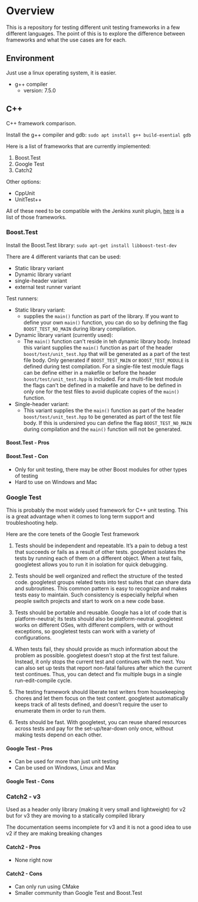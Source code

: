 # Overview

This is a repository for testing different unit testing frameworks in a few different languages. The point of this is to explore the difference between frameworks and what the use cases are for each.

## Environment

Just use a linux operating system, it is easier.

- g++ compiler
  - version: 7.5.0

## C++

C++ framework comparison.

Install the g++ compiler and gdb: `sudo apt install g++ build-esential gdb`

Here is a list of frameworks that are currently implemented:

1. Boost.Test
2. Google Test
3. Catch2

Other options:

- CppUnit
- UnitTest++

All of these need to be compatible with the Jenkins xunit plugin, [here](https://plugins.jenkins.io/xunit/) is a list of those frameworks.

### Boost.Test

Install the Boost.Test library: `sudo apt-get install libboost-test-dev`

There are 4 different variants that can be used:

- Static library variant
- Dynamic library variant
- single-header variant
- external test runner variant

Test runners:

- Static library variant:
  - supplies the `main()` function as part of the library. If you want to define
    your own `main()` function, you can do so by defining the flag `BOOST_TEST_NO_MAIN` during library compilation.
- Dynamic library variant (currently used):
  - The `main()` function can't reside in teh dynamic library body. Instead this
    variant supplies the `main()` function as part of the header `boost/test/unit_test.hpp` that will be generated as a part of the test file body. Only generated if `BOOST_TEST_MAIN` or `BOOST_TEST_MODULE` is defined during test compilation. For a single-file test module flags can be define either in a makefile or before the header `boost/test/unit_test.hpp` is included. For a multi-file test module the flags can't be defined in a makefile and have to be defined in only one for the test files to avoid duplicate copies of the `main()` function.
- Single-header variant:
  - This variant supplies the the `main()` function as part of the header `boost/test/unit_test.hpp` to be generated as part of the test file body. If this is undersired you can define the flag `BOOST_TEST_NO_MAIN` during compilation and the `main()` function will not be generated.

#### Boost.Test - Pros

#### Boost.Test - Con

- Only for unit testing, there may be other Boost modules for other types
    of testing
- Hard to use on Windows and Mac

### Google Test

This is probably the most widely used framework for C++ unit testing. This is a great advantage when it comes to long term support and troubleshooting help.

Here are the core tenets of the Google Test framework

1. Tests should be independent and repeatable. It’s a pain to debug a test that succeeds or fails as a result of other tests. googletest isolates the tests by running each of them on a different object. When a test fails, googletest allows you to run it in isolation for quick debugging.

2. Tests should be well organized and reflect the structure of the tested code. googletest groups related tests into test suites that can share data and subroutines. This common pattern is easy to recognize and makes tests easy to maintain. Such consistency is especially helpful when people switch projects and start to work on a new code base.

3. Tests should be portable and reusable. Google has a lot of code that is platform-neutral; its tests should also be platform-neutral. googletest works on different OSes, with different compilers, with or without exceptions, so googletest tests can work with a variety of configurations.

4. When tests fail, they should provide as much information about the problem as possible. googletest doesn’t stop at the first test failure. Instead, it only stops the current test and continues with the next. You can also set up tests that report non-fatal failures after which the current test continues. Thus, you can detect and fix multiple bugs in a single run-edit-compile cycle.

5. The testing framework should liberate test writers from housekeeping chores and let them focus on the test content. googletest automatically keeps track of all tests defined, and doesn’t require the user to enumerate them in order to run them.

6. Tests should be fast. With googletest, you can reuse shared resources across tests and pay for the set-up/tear-down only once, without making tests depend on each other.

#### Google Test - Pros

- Can be used for more than just unit testing
- Can be used on Windows, Linux and Max

#### Google Test - Cons

### Catch2 - v3

Used as a header only library (making it very small and lightweight) for v2 but for v3 they are moving to a statically compiled library

The documentation seems incomplete for v3 and it is not a good idea to use v2 if they are making breaking changes

#### Catch2 - Pros

- None right now

#### Catch2 - Cons

- Can only run using CMake
- Smaller community than Google Test and Boost.Test
